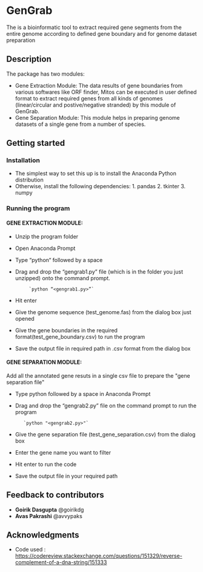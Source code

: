 # GenGrab
The is a bioinformatic tool to extract required gene segments from the entire genome according to defined gene boundary and for genome dataset preparation
## Description
The package has two modules: 
* Gene Extraction Module: The data results of gene boundaries from various softwares like ORF finder, Mitos can be executed in user defined format to extract required genes from all kinds of genomes (linear/circular and postive/negative stranded) by this module of GenGrab.
* Gene Separation Module: This module helps in preparing genome datasets of a single gene from a number of species.
## Getting started
### Installation
* The simplest way to set this up is to install the Anaconda Python distribution
* Otherwise, install the following dependencies: 1. pandas
                                                 2. tkinter
                                                 3. numpy
### Running the program
#### GENE EXTRACTION MODULE:
* Unzip the program folder
* Open Anaconda Prompt
* Type “python“ followed by a space
* Drag and drop the “gengrab1.py” file (which is in the folder you just unzipped) onto the command prompt.
           
           `python “<gengrab1.py>”`

* Hit enter
* Give the genome sequence (test_genome.fas) from the dialog box just opened
* Give the gene boundaries in the required format(test_gene_boundary.csv) to run the program
* Save the output file in required path in .csv format from the dialog box
#### GENE SEPARATION MODULE:
Add all the annotated gene resuts in a single csv file to prepare the "gene separation file"
* Type python followed by a space in Anaconda Prompt
* Drag and drop the “gengrab2.py” file on the command prompt to run the program
         
         `python "<gengrab2.py>"` 
* Give the gene separation file (test_gene_separation.csv) from the dialog box
* Enter the gene name you want to filter
* Hit enter to run the code
* Save the output file in your required path

## Feedback to contributors
* **Goirik Dasgupta** @goirikdg
* **Avas Pakrashi** @avvypaks
## Acknowledgments
* Code used : https://codereview.stackexchange.com/questions/151329/reverse-complement-of-a-dna-string/151333





